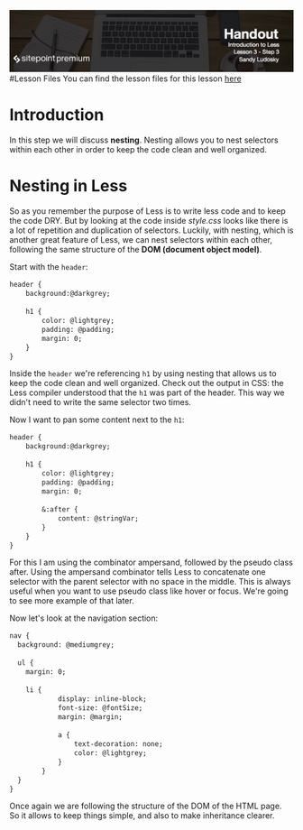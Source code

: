 ![](Introduction_to_Less/headers/3-3.jpg)
#Lesson Files
You can find the lesson files for this lesson [here](https://github.com/learnable-content/introduction-to-less/tree/lesson1.1/intro%20to%20less%20-%20code%20samples)

# Introduction


In this step we will discuss **nesting**. Nesting allows you to nest selectors within each other in order to keep the code clean and well organized.

# Nesting in Less

So as you remember the purpose of Less is to write less code and to keep the code DRY. But by looking at the code inside *style.css* looks like there is a lot of repetition and duplication of selectors. Luckily, with nesting, which is another great feature of Less, we can nest selectors within each other, following the same structure of the **DOM (document object model)**.

Start with the `header`:

```less
header {
	background:@darkgrey;

	h1 {
		color: @lightgrey;
		padding: @padding;
		margin: 0;
	}
}
```

Inside the `header` we're referencing `h1` by using nesting that allows us to keep the code clean and well organized. Check out the output in CSS: the Less compiler understood that the `h1` was part of the header. This way we didn't need to write the same selector two times.

Now I want to pan some content next to the `h1`:

```less
header {
	background:@darkgrey;

	h1 {
		color: @lightgrey;
		padding: @padding;
		margin: 0;

		&:after {
			content: @stringVar;
		}
	}
}
```

For this I am using the combinator ampersand, followed by the pseudo class after. Using the ampersand combinator tells Less to concatenate one selector with the parent selector with no space in the middle. This is always useful when you want to use pseudo class like hover or focus. We're going to see more example of that later.

Now let's look at the navigation section:

```less
nav {
  background: @mediumgrey; 

  ul {
  	margin: 0;

  	li {
			display: inline-block;
			font-size: @fontSize;
			margin: @margin;

			a {
				text-decoration: none;
				color: @lightgrey;
			}
		}
  }
}
```

Once again we are following the structure of the DOM of the HTML page. So it allows to keep things simple, and also to make inheritance clearer.
